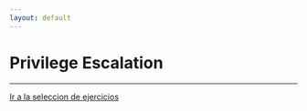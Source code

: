 ```yaml
---
layout: default
---
```


# Privilege Escalation
---


[Ir a la seleccion de ejercicios](../GettingStarted.md)
